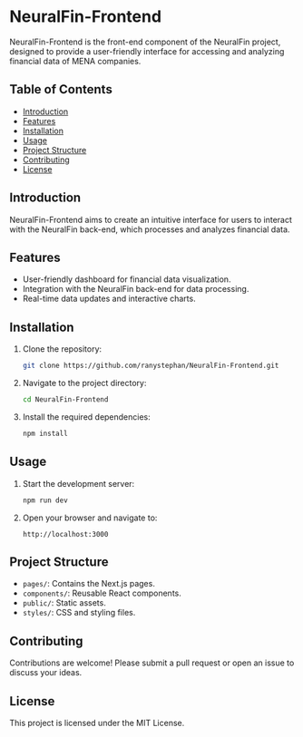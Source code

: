 # NeuralFin-Frontend

NeuralFin-Frontend is the front-end component of the NeuralFin project, designed to provide a user-friendly interface for accessing and analyzing financial data of MENA companies.

## Table of Contents
- [Introduction](#introduction)
- [Features](#features)
- [Installation](#installation)
- [Usage](#usage)
- [Project Structure](#project-structure)
- [Contributing](#contributing)
- [License](#license)

## Introduction
NeuralFin-Frontend aims to create an intuitive interface for users to interact with the NeuralFin back-end, which processes and analyzes financial data.

## Features
- User-friendly dashboard for financial data visualization.
- Integration with the NeuralFin back-end for data processing.
- Real-time data updates and interactive charts.

## Installation
1. Clone the repository:
    ```bash
    git clone https://github.com/ranystephan/NeuralFin-Frontend.git
    ```
2. Navigate to the project directory:
    ```bash
    cd NeuralFin-Frontend
    ```
3. Install the required dependencies:
    ```bash
    npm install
    ```

## Usage
1. Start the development server:
    ```bash
    npm run dev
    ```
2. Open your browser and navigate to:
    ```text
    http://localhost:3000
    ```

## Project Structure
- `pages/`: Contains the Next.js pages.
- `components/`: Reusable React components.
- `public/`: Static assets.
- `styles/`: CSS and styling files.

## Contributing
Contributions are welcome! Please submit a pull request or open an issue to discuss your ideas.

## License
This project is licensed under the MIT License.